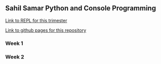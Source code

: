 ## Sahil Samar Python and Console Programming

[Link to REPL for this trimester](https://replit.com/@AD1616/ADtri3python#README.md)

[Link to github pages for this repository](https://ad1616.github.io/ADtri3python/)

### Week 1

### Week 2
